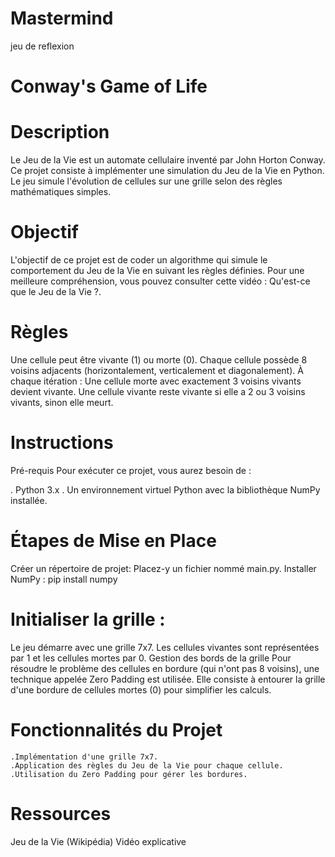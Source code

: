 # Mastermind
jeu de reflexion

  #                        Conway's Game of Life

# Description
Le Jeu de la Vie est un automate cellulaire inventé par John Horton Conway. Ce projet consiste à implémenter une simulation du Jeu de la Vie en Python. Le jeu simule l'évolution de cellules sur une grille selon des règles mathématiques simples.

# Objectif
L'objectif de ce projet est de coder un algorithme qui simule le comportement du Jeu de la Vie en suivant les règles définies.
Pour une meilleure compréhension, vous pouvez consulter cette vidéo : Qu'est-ce que le Jeu de la Vie ?.

# Règles
Une cellule peut être vivante (1) ou morte (0).
Chaque cellule possède 8 voisins adjacents (horizontalement, verticalement et diagonalement).
À chaque itération :
Une cellule morte avec exactement 3 voisins vivants devient vivante.
Une cellule vivante reste vivante si elle a 2 ou 3 voisins vivants, sinon elle meurt.

# Instructions
Pré-requis
Pour exécuter ce projet, vous aurez besoin de :

   . Python 3.x
   . Un environnement virtuel Python avec la bibliothèque NumPy installée.

# Étapes de Mise en Place
Créer un répertoire de projet:  Placez-y un fichier nommé main.py.
Installer NumPy :  pip install numpy

# Initialiser la grille :
Le jeu démarre avec une grille 7x7. Les cellules vivantes sont représentées par 1 et les cellules mortes par 0.
Gestion des bords de la grille
Pour résoudre le problème des cellules en bordure (qui n'ont pas 8 voisins), une technique appelée Zero Padding est utilisée. Elle consiste à entourer la grille d'une bordure de cellules mortes (0) pour simplifier les calculs.

# Fonctionnalités du Projet
    .Implémentation d'une grille 7x7.
    .Application des règles du Jeu de la Vie pour chaque cellule.
    .Utilisation du Zero Padding pour gérer les bordures.


# Ressources
Jeu de la Vie (Wikipédia)
Vidéo explicative
